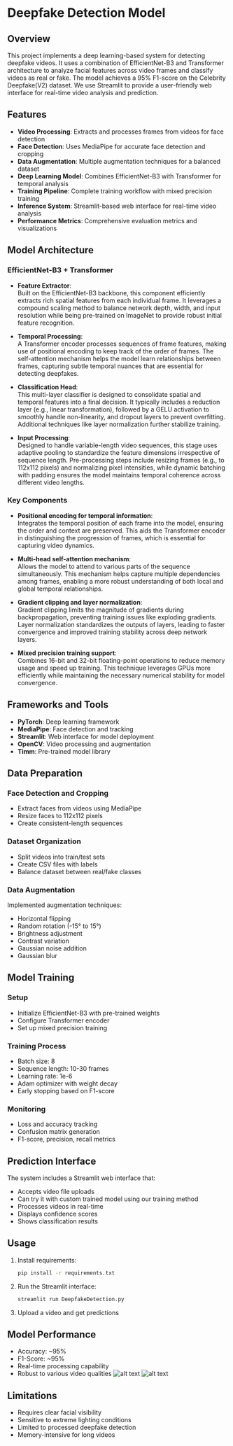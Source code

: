 # Deepfake Detection Model

## Overview
This project implements a deep learning-based system for detecting deepfake videos. It uses a combination of EfficientNet-B3 and Transformer architecture to analyze facial features across video frames and classify videos as real or fake. The model achieves a 95% F1-score on the Celebrity Deepfake(V2) dataset. We use Streamlit to provide a user-friendly web interface for real-time video analysis and prediction.

## Features
- **Video Processing**: Extracts and processes frames from videos for face detection
- **Face Detection**: Uses MediaPipe for accurate face detection and cropping
- **Data Augmentation**: Multiple augmentation techniques for a balanced dataset
- **Deep Learning Model**: Combines EfficientNet-B3 with Transformer for temporal analysis
- **Training Pipeline**: Complete training workflow with mixed precision training
- **Inference System**: Streamlit-based web interface for real-time video analysis
- **Performance Metrics**: Comprehensive evaluation metrics and visualizations

## Model Architecture
### EfficientNet-B3 + Transformer

- **Feature Extractor**:  
  Built on the EfficientNet-B3 backbone, this component efficiently extracts rich spatial features from each individual frame. It leverages a compound scaling method to balance network depth, width, and input resolution while being pre-trained on ImageNet to provide robust initial feature recognition.

- **Temporal Processing**:  
  A Transformer encoder processes sequences of frame features, making use of positional encoding to keep track of the order of frames. The self-attention mechanism helps the model learn relationships between frames, capturing subtle temporal nuances that are essential for detecting deepfakes.

- **Classification Head**:  
  This multi-layer classifier is designed to consolidate spatial and temporal features into a final decision. It typically includes a reduction layer (e.g., linear transformation), followed by a GELU activation to smoothly handle non-linearity, and dropout layers to prevent overfitting. Additional techniques like layer normalization further stabilize training.

- **Input Processing**:  
  Designed to handle variable-length video sequences, this stage uses adaptive pooling to standardize the feature dimensions irrespective of sequence length. Pre-processing steps include resizing frames (e.g., to 112x112 pixels) and normalizing pixel intensities, while dynamic batching with padding ensures the model maintains temporal coherence across different video lengths.

### Key Components

- **Positional encoding for temporal information**:  
  Integrates the temporal position of each frame into the model, ensuring the order and context are preserved. This aids the Transformer encoder in distinguishing the progression of frames, which is essential for capturing video dynamics.

- **Multi-head self-attention mechanism**:  
  Allows the model to attend to various parts of the sequence simultaneously. This mechanism helps capture multiple dependencies among frames, enabling a more robust understanding of both local and global temporal relationships.

- **Gradient clipping and layer normalization**:  
  Gradient clipping limits the magnitude of gradients during backpropagation, preventing training issues like exploding gradients. Layer normalization standardizes the outputs of layers, leading to faster convergence and improved training stability across deep network layers.

- **Mixed precision training support**:  
  Combines 16-bit and 32-bit floating-point operations to reduce memory usage and speed up training. This technique leverages GPUs more efficiently while maintaining the necessary numerical stability for model convergence.


## Frameworks and Tools
- **PyTorch**: Deep learning framework
- **MediaPipe**: Face detection and tracking
- **Streamlit**: Web interface for model deployment
- **OpenCV**: Video processing and augmentation
- **Timm**: Pre-trained model library


## Data Preparation
### Face Detection and Cropping
- Extract faces from videos using MediaPipe
- Resize faces to 112x112 pixels
- Create consistent-length sequences

### Dataset Organization
- Split videos into train/test sets
- Create CSV files with labels
- Balance dataset between real/fake classes

### Data Augmentation
Implemented augmentation techniques:
- Horizontal flipping
- Random rotation (-15° to 15°)
- Brightness adjustment
- Contrast variation
- Gaussian noise addition
- Gaussian blur

## Model Training
### Setup
- Initialize EfficientNet-B3 with pre-trained weights
- Configure Transformer encoder
- Set up mixed precision training

### Training Process
- Batch size: 8
- Sequence length: 10-30 frames
- Learning rate: 1e-6
- Adam optimizer with weight decay
- Early stopping based on F1-score

### Monitoring
- Loss and accuracy tracking
- Confusion matrix generation
- F1-score, precision, recall metrics

## Prediction Interface
The system includes a Streamlit web interface that:
- Accepts video file uploads
- Can try it with custom trained model using our training method
- Processes videos in real-time
- Displays confidence scores
- Shows classification results

## Usage
1. Install requirements:
    ```sh
    pip install -r requirements.txt
    ```
2. Run the Streamlit interface:
    ```sh
    streamlit run DeepfakeDetection.py
    ```
3. Upload a video and get predictions

## Model Performance
- Accuracy: ~95%
- F1-Score: ~95%
- Real-time processing capability
- Robust to various video qualities
![alt text](Accuracy.png)
![alt text](Loss.png)
## Limitations
- Requires clear facial visibility
- Sensitive to extreme lighting conditions
- Limited to processed deepfake detection
- Memory-intensive for long videos
